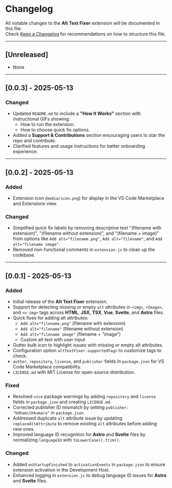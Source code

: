 # Changelog

All notable changes to the **Alt Text Fixer** extension will be documented in this file.  
Check [Keep a Changelog](https://keepachangelog.com/en/1.0.0/) for recommendations on how to structure this file.

---

## [Unreleased]

- None

---

## [0.0.3] - 2025-05-13

### Changed

- Updated `README.md` to include a **"How It Works"** section with instructional GIFs showing:
  - How to run the extension.
  - How to choose quick fix options.
- Added a **Support & Contributions** section encouraging users to star the repo and contribute.
- Clarified features and usage instructions for better onboarding experience.

---

## [0.0.2] - 2025-05-13

### Added

- Extension icon (`media/icon.png`) for display in the VS Code Marketplace and Extensions view.

### Changed

- Simplified quick fix labels by removing descriptive text "(filename with extension)", "(filename without extension)", and "(filename + image)" from options like `Add alt="filename.png"`, `Add alt="filename"`, and `Add alt="filename image"`.
- Removed non-functional comments in `extension.js` to clean up the codebase.

---

## [0.0.1] - 2025-05-13

### Added

- Initial release of the **Alt Text Fixer** extension.
- Support for detecting missing or empty `alt` attributes in `<img>`, `<Image>`, and `<v-img>` tags across **HTML**, **JSX**, **TSX**, **Vue**, **Svelte**, and **Astro** files.
- Quick fixes for adding alt attributes:
  - `Add alt="filename.png"` (filename with extension)
  - `Add alt="filename"` (filename without extension)
  - `Add alt="filename image"` (filename + "image")
  - Custom alt text with user input
- Gutter bulb icon to highlight issues with missing or empty alt attributes.
- Configuration option `altTextFixer.supportedTags` to customize tags to check.
- `author`, `repository`, `license`, and `publisher` fields in `package.json` for VS Code Marketplace compatibility.
- `LICENSE.md` with MIT License for open-source distribution.

### Fixed

- Resolved `vsce` package warnings by adding `repository` and `license` fields in `package.json` and creating `LICENSE.md`.
- Corrected publisher ID mismatch by setting `publisher: "bdhamithkumara"` in `package.json`.
- Addressed duplicate `alt` attribute issue by updating `replaceAltAttribute` to remove existing `alt` attributes before adding new ones.
- Improved language ID recognition for **Astro** and **Svelte** files by normalizing `languageId` with `toLowerCase().trim()`.

### Changed

- Added `onStartupFinished` to `activationEvents` in `package.json` to ensure extension activation in the Development Host.
- Enhanced logging in `extension.js` to debug language ID issues for **Astro** and **Svelte** files.
